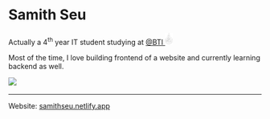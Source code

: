# Samith Seu

Actually a 4<sup>th</sup> year IT student studying at <a target="_blank" href="https://www.facebook.com/brachnasastraBTI">@BTI <img height="24pt" src="bti-logo-bw.png" /></a>

Most of the time, I love building frontend of a website and currently learning backend as well.

![](https://komarev.com/ghpvc/?username=samithseu&color=27CFFC&style=for-the-badge)

---

Website: <a href="https://samithseu.netlify.app">samithseu.netlify.app</a>
